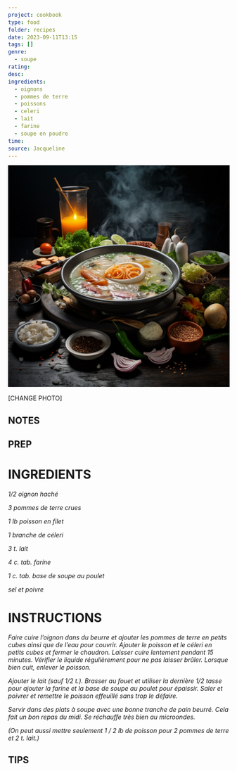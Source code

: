 ```yaml
---
project: cookbook
type: food
folder: recipes
date: 2023-09-11T13:15
tags: []
genre:
  - soupe
rating: 
desc: 
ingredients:
  - oignons
  - pommes de terre
  - poissons
  - celeri
  - lait
  - farine
  - soupe en poudre
time: 
source: Jacqueline
---
```


![IMAGE](_default.png)


[CHANGE PHOTO]


## NOTES




## PREP


# INGREDIENTS

_1/2 oignon haché_

_3 pommes de terre crues_

_1 lb poisson en filet_

_1 branche de céleri_

_3 t. lait_

_4 c. tab. farine_

_1 c. tab. base de soupe au poulet_

_sel et poivre_

# INSTRUCTIONS

_Faire cuire l’oignon dans du beurre et ajouter_
_les pommes de terre en petits cubes ainsi que_
_de l’eau pour couvrir. Ajouter le poisson et le_
_céleri en petits cubes et fermer le chaudron._
_Laisser cuire lentement pendant 15 minutes._
_Vérifier le liquide régulièrement pour ne pas_
_laisser brûler. Lorsque bien cuit, enlever le_
_poisson._

_Ajouter le lait (sauf 1/2 t.). Brasser au fouet_
_et utiliser la dernière 1/2 tasse pour ajouter_
_la farine et la base de soupe au poulet pour_
_épaissir. Saler et poivrer et remettre le poisson_
_effeuillé sans trop le défaire._


_Servir dans des plats à soupe avec une bonne_
_tranche de pain beurré. Cela fait un bon_
_repas du midi. Se réchauffe très bien au microondes._

_(On peut aussi mettre seulement 1 / 2 lb de_
_poisson pour 2 pommes de terre et 2 t. lait.)_


## TIPS



